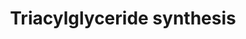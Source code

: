 ---
annotations:
- type: Pathway Ontology
  value: triacylglycerol biosynthetic pathway
authors:
- Evelo
- MaintBot
- Ddigles
- Eweitz
- Ziska
- DeSl
communities:
- Lipids
description: Most fats within this species are stored as triglycerides (TGs). TGs
  are composed out of a glycerol backbone, connecting three fatty acid chains.
last-edited: 2021-05-28
organisms:
- Caenorhabditis elegans
redirect_from:
- /index.php/Pathway:WP212
- /instance/WP212
schema-jsonld:
- '@context': https://schema.org/
  '@id': https://wikipathways.github.io/pathways/WP212.html
  '@type': Dataset
  creator:
    '@type': Organization
    name: WikiPathways
  description: Most fats within this species are stored as triglycerides (TGs). TGs
    are composed out of a glycerol backbone, connecting three fatty acid chains.
  keywords:
  - C05D11.7
  - acl-11
  - Monoacylglycerol
  - gly-14
  - Glycerol
  - AGPAT2
  - PPAP2C
  - Dihydroxyacetonephosphate
  - AGPAT4
  - Triacylglycerol
  - PPAP2B
  - DGAT1
  - acyldihydroxyacetonephosphate
  - ads-1
  - R11F4.1
  - Fatty Acid Synthesis
  - acl-7
  - K11H3.1
  - Dihydroxyacetone phosphate
  - AYR1
  - MGAT3
  - Glycerol-3-phosphate
  - AGPAT3
  - F53C3.13
  - GK2
  - Lysophosphatic Acid
  - Fatty Acyl CoA
  - Path
  - gly-20
  - LIPC
  - Diacylglycerol
  - Y53G8B.2
  - C46C11.1
  - acl-6
  - LPL
  - Phosphatic acid
  - Fatty acyl CoA
  - Degradation
  - lipase
  - acl-2
  license: CC0
  name: Triacylglyceride synthesis
seo: CreativeWork
title: Triacylglyceride synthesis
wpid: WP212
---